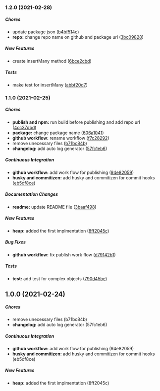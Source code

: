 ### 1.2.0 (2021-02-28)

##### Chores

*  update package json ([b4bf514c](https://github.com/khaledosama999/binary-heap.js/commit/b4bf514c40c86e4b8c545ec7c4322082023f831e))
* **repo:**  change repo name on github and package url ([3bc09828](https://github.com/khaledosama999/binary-heap.js/commit/3bc09828786b7f71840fb68e5185bc30fb960c9d))

##### New Features

*  create insertMany method ([6bce2cbd](https://github.com/khaledosama999/binary-heap.js/commit/6bce2cbd1ad856ca0583283105ab3efd6689e092))

##### Tests

*  make test for insertMany ([abbf20d7](https://github.com/khaledosama999/binary-heap.js/commit/abbf20d775612589edd35128ceb8a76529d6e87e))

### 1.1.0 (2021-02-25)

##### Chores

* **publish and npm:**  run build before publishing and add repo url ([4cc37dbd](https://github.com/khaledosama999/priority-queue/commit/4cc37dbd5dfa2d7400d311a0704382618f6154b7))
* **package:**  change package name ([606a1041](https://github.com/khaledosama999/priority-queue/commit/606a1041bc88f58c9dce22b283d4004f76570590))
* **github workflow:**  rename workflow ([f7c28292](https://github.com/khaledosama999/priority-queue/commit/f7c28292f43437cd1b4059d197c48aab08d5e885))
*  remove unecessary files ([b71bc84b](https://github.com/khaledosama999/priority-queue/commit/b71bc84baa468775c92e15aaf13afe0202159352))
* **changelog:**  add auto log generator ([57fc1eb6](https://github.com/khaledosama999/priority-queue/commit/57fc1eb61ee8adb935a573092c63e3637d93a590))

##### Continuous Integration

* **github workflow:**  add work flow for publishing ([94e82059](https://github.com/khaledosama999/priority-queue/commit/94e8205934fbd15a691f05742520e7e0f12c2f7c))
* **husky and commitizen:**  add husky and commitizen for commit hooks ([eb5df8ce](https://github.com/khaledosama999/priority-queue/commit/eb5df8ce99684863dc2927d576764eaaeac90d72))

##### Documentation Changes

* **readme:**  update README file ([3baaf498](https://github.com/khaledosama999/priority-queue/commit/3baaf498178895756e3782cecde3c8f8649ed376))

##### New Features

* **heap:**  added the first implmentation ([8ff2045c](https://github.com/khaledosama999/priority-queue/commit/8ff2045ccd3baec526581613beff0535e3a82490))

##### Bug Fixes

* **github workflow:**  fix publish work flow ([d79142b1](https://github.com/khaledosama999/priority-queue/commit/d79142b1f868e01d9a38a0a7780db7da849f033c))

##### Tests

* **test:**  add test for complex objects ([790d45be](https://github.com/khaledosama999/priority-queue/commit/790d45bed7f5b5f46095644326e8a44eee0e7655))

## 1.0.0 (2021-02-24)

##### Chores

*  remove unecessary files (b71bc84b)
* **changelog:**  add auto log generator (57fc1eb6)

##### Continuous Integration

* **github workflow:**  add work flow for publishing (94e82059)
* **husky and commitizen:**  add husky and commitizen for commit hooks (eb5df8ce)

##### New Features

* **heap:**  added the first implmentation (8ff2045c)

